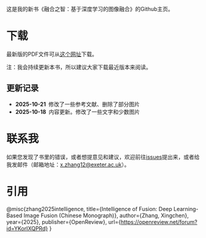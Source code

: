 这是我的新书《融合之智：基于深度学习的图像融合》的Github主页。

# 下载

最新版的PDF文件可从[这个网址](https://xingchenzhang.github.io/imagefusionbook/)下载。

注：我会持续更新本书，所以建议大家下载最近版本来阅读。

## 更新记录
* **2025-10-21** 修改了一些参考文献、删除了部分图片
* **2025-10-18** 内容更新。修改了一些文字和少数图片

# 联系我

如果您发现了书里的错误，或者想提意见和建议，欢迎前往[issues](https://github.com/xingchenzhang/ImageFusion-Book/issues)提出来，或者给我发邮件（邮箱地址：x.zhang12@exeter.ac.uk）。


# 引用
@misc{zhang2025intelligence,
  title={Intelligence of Fusion: Deep Learning-Based Image Fusion (Chinese Monograph)},
  author={Zhang, Xingchen},
  year={2025},
  publisher={OpenReview},
  url={https://openreview.net/forum?id=YKorIXQPRd}
}

